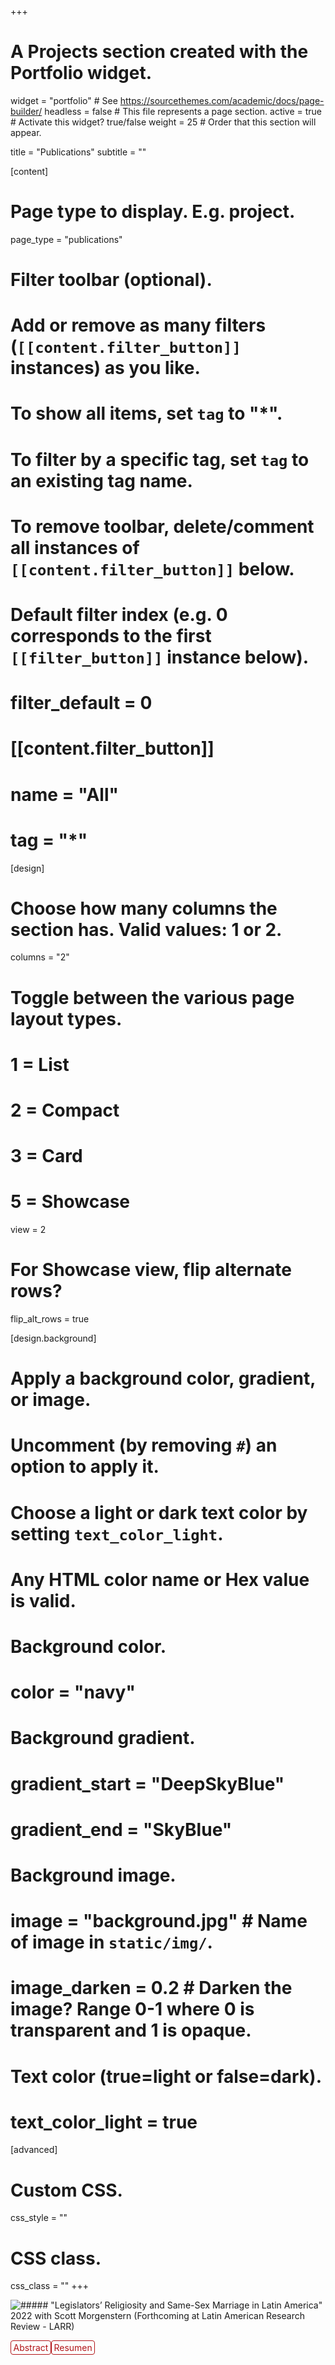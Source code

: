 +++
# A Projects section created with the Portfolio widget.
widget = "portfolio"  # See https://sourcethemes.com/academic/docs/page-builder/
headless = false  # This file represents a page section.
active = true  # Activate this widget? true/false
weight = 25  # Order that this section will appear.

title = "Publications"
subtitle = ""

[content]
  # Page type to display. E.g. project.
  page_type = "publications"
  
  # Filter toolbar (optional).
  # Add or remove as many filters (`[[content.filter_button]]` instances) as you like.
  # To show all items, set `tag` to "*".
  # To filter by a specific tag, set `tag` to an existing tag name.
  # To remove toolbar, delete/comment all instances of `[[content.filter_button]]` below.
  
  # Default filter index (e.g. 0 corresponds to the first `[[filter_button]]` instance below).
#  filter_default = 0
  
#  [[content.filter_button]]
#    name = "All"
#    tag = "*"
  
 
[design]
  # Choose how many columns the section has. Valid values: 1 or 2.
  columns = "2"

  # Toggle between the various page layout types.
  #   1 = List
  #   2 = Compact
  #   3 = Card
  #   5 = Showcase
  view = 2

  # For Showcase view, flip alternate rows?
  flip_alt_rows = true

[design.background]
  # Apply a background color, gradient, or image.
  #   Uncomment (by removing `#`) an option to apply it.
  #   Choose a light or dark text color by setting `text_color_light`.
  #   Any HTML color name or Hex value is valid.
  
  # Background color.
  # color = "navy"
  
  # Background gradient.
  # gradient_start = "DeepSkyBlue"
  # gradient_end = "SkyBlue"
  
  # Background image.
  # image = "background.jpg"  # Name of image in `static/img/`.
  # image_darken =  0.2  # Darken the image? Range 0-1 where 0 is transparent and 1 is opaque.

  # Text color (true=light or false=dark).
  # text_color_light = true  
  
[advanced]
 # Custom CSS. 
 css_style = ""
 
 # CSS class.
 css_class = ""
+++

<style>
details {
  float:left;
  cursor: pointer;
}

details > summary:hover {
    color: #fff;
    background-color: #b21619 !important;
}

details > summary {
  display: inline-block;
  margin-bottom: 0.25em;
  padding: 0.125em 0.25em;
  color: #b21619;
  text-align: center;
  text-decoration: none !important;
  border: 1px solid;
  border-color: #b21619;
  border-radius: 4px;
  cursor: pointer;
  
}

details > summary::-webkit-details-marker {
  display: none;
  float:left;
}

details > p {
  margin-bottom: 0.25em;
  padding: 0.125em 0.25em;
  box-shadow: 1px 1px 2px #bbbbbb;
}
</style>




![##### "_Legislators’ Religiosity and Same-Sex Marriage in Latin America_" 2022 with [Scott Morgenstern](https://smorgens.wixsite.com/website) _(Forthcoming at Latin American Research Review - LARR)_](SSM.png)

<details><summary>Abstract</summary><p>Same-sex marriage (SSM) has risen to the top of political agendas across Latin America, but there is also great variance in terms of legal status,  public support, and the policymaking processes.  While the public and social movements have been critical to the advance of SSM, we know little about the views of  those who are directly charged with translating public views into policy: the legislators.  To fill this gap, we utilize a survey of the region’s legislators to first examine the range in support among countries and show how it correlates with legal changes.  We then examine the correlates of legislators’ support for SSM.  While we also test  gender, age, and ideology, our multivariate models focus on religiosity.  We show that in addition to driving support at the  individual level (in the expected direction), religiosity also works as a contextual variable such that having more secular colleagues encourages pious legislators to support same-sex marriage.</p>
</details> &nbsp; 
<details><summary>Resumen</summary><p>El matrimonio entre personas del mismo sexo (MPMS) ha marcado la agenda política en muchos países de América Latina, aunque aún es ilegal en muchos países del continente. No obstante, el apoyo público varía mucho en la región, así como también los roles de los tribunales, presidentes y legislaturas. En este artículo nos enfocamos en los legisladores, ya que son los encargados de representar al público y convertir sus demandas en política pública. Si bien muchas legislaturas han discutido el tema, la literatura no ha examinado de manera intensiva las actitudes de estos representantes hacia el MPMS. Para analizar este fenómeno aplicamos un marco teórico que amplía las teorías basadas en el contexto y contacto social, y utilizamos una encuesta implementada a legisladores en la región para estudiar las variables que correlacionan con el apoyo al MPMS. Si bien también evaluamos variables a nivel individual (tales como género e ideología), nuestros modelos se enfocan en el rol contextual de la religiosidad. Los resultados muestran que tener más colegas seculares alienta a los legisladores, incluso a los creyentes, a apoyar el matrimonio entre personas del mismo sexo.</p>
</details> &nbsp; 

